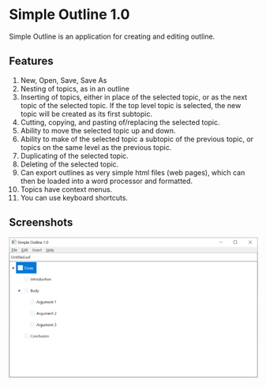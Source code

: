 # Simple Outline 1.0


Simple Outline is an application for creating and editing outline.

## Features
1. New, Open, Save, Save As
2. Nesting of topics, as in an outline
3. Inserting of topics, either in place of the selected topic, or as the next topic of the selected topic. If the top level topic is selected, the new topic will be created as its first subtopic.
4. Cutting, copying, and pasting of/replacing the selected topic.
5. Ability to move the selected topic up and down.
6. Ability to make of the selected topic a subtopic of the previous topic, or topics on the same level as the previous topic.
7. Duplicating of the selected topic.
8. Deleting of the selected topic.
9. Can export outlines as very simple html files (web pages), which can then be loaded into a word processor and formatted.
10. Topics have context menus.
11. You can use keyboard shortcuts.
## Screenshots
![alt text](/screenshots/2021-03-05.png "Simple Outline 1.0")